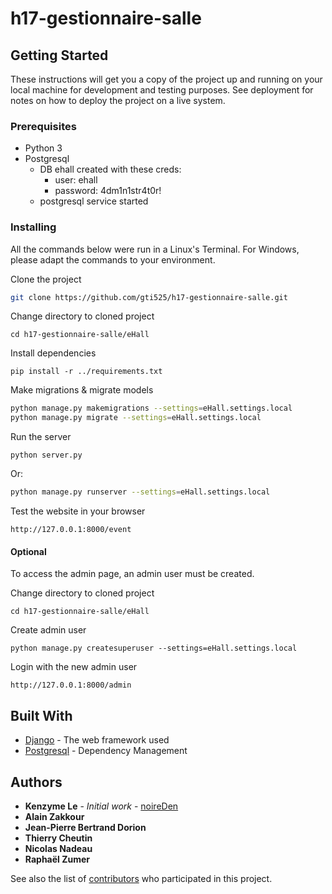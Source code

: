 # h17-gestionnaire-salle

## Getting Started

These instructions will get you a copy of the project up and running on your local machine for development and testing purposes. See deployment for notes on how to deploy the project on a live system.

### Prerequisites

* Python 3
* Postgresql
  * DB ehall created with these creds:
    * user: ehall
    * password: 4dm1n1str4t0r!
  * postgresql service started

### Installing
All the commands below were run in a Linux's Terminal. For Windows, please adapt the commands to your environment. 

Clone the project
```bash
git clone https://github.com/gti525/h17-gestionnaire-salle.git
```

Change directory to cloned project
```
cd h17-gestionnaire-salle/eHall
```

Install dependencies
```
pip install -r ../requirements.txt
```

Make migrations & migrate models
```bash
python manage.py makemigrations --settings=eHall.settings.local
python manage.py migrate --settings=eHall.settings.local
```

Run the server
```
python server.py
```
Or: 
```bash
python manage.py runserver --settings=eHall.settings.local
```


Test the website in your browser
```
http://127.0.0.1:8000/event
```

#### Optional
To access the admin page, an admin user must be created.

Change directory to cloned project
```
cd h17-gestionnaire-salle/eHall
```

Create admin user
```
python manage.py createsuperuser --settings=eHall.settings.local
```

Login with the new admin user
```
http://127.0.0.1:8000/admin
```

## Built With

* [Django](https://www.djangoproject.com/) - The web framework used
* [Postgresql](https://www.postgresql.org/) - Dependency Management


## Authors

* **Kenzyme Le** - *Initial work* - [noireDen](https://github.com/noireDen)
* **Alain Zakkour**
* **Jean-Pierre Bertrand Dorion** 
* **Thierry Cheutin**
* **Nicolas Nadeau**
* **Raphaël Zumer**


See also the list of [contributors](https://github.com/gti525/h17-gestionnaire-salle/contributors) who participated in this project.
